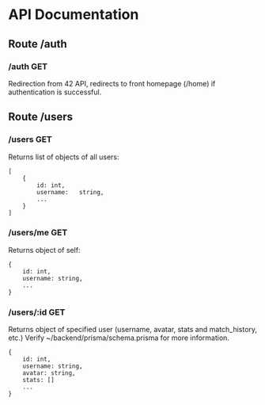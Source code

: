 # API Documentation

## Route /auth

### /auth 		GET 
Redirection from 42 API, redirects to front homepage (/home) if authentication is successful. 

## Route /users

### /users		GET
Returns list of objects of all users:
```
[
    {
        id: int,
        username:   string,
        ...
    }
]
```

### /users/me  		 GET 
Returns object of self: 
```
{
    id:	int,
    username: string,
    ...
}
```

### /users/:id 		GET
Returns object of specified user (username, avatar, stats and match_history, etc.) Verify ~/backend/prisma/schema.prisma for more information. 
```
{
    id: int,
    username: string, 
    avatar: string,
    stats: []
    ...
}
```
